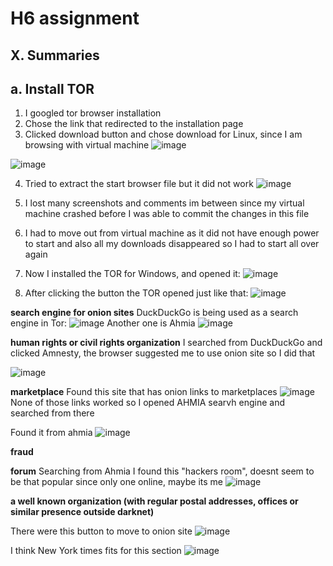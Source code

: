 # H6 assignment

## X. Summaries

## a. Install TOR

1. I googled tor browser installation
2. Chose the link that redirected to the installation page
3. Clicked download button and chose download for Linux, since I am browsing with virtual machine
![image](https://github.com/user-attachments/assets/0ac918f7-7d5d-4e60-93e1-1927c493c3c4)

![image](https://github.com/user-attachments/assets/3060c7b6-1fb6-4703-bd87-be8cc0ca7c8f)

4. Tried to extract the start browser file but it did not work
![image](https://github.com/user-attachments/assets/06202b55-ac27-459d-9faf-16218733b1eb)


5. I lost many screenshots and comments im between since my virtual machine crashed before I was able to commit the changes in this file

6. I had to move out from virtual machine as it did not have enough power to start and also all my downloads disappeared so I had to start all over again

7. Now I installed the TOR for Windows, and opened it:
![image](https://github.com/user-attachments/assets/07dc68f0-1603-41c3-94bd-65954b12c807)

8. After clicking the button the TOR opened just like that:
![image](https://github.com/user-attachments/assets/a8dd935c-0fd5-4068-9038-64bb76523e15)

**search engine for onion sites**
 DuckDuckGo is being used as a search engine in Tor:
![image](https://github.com/user-attachments/assets/9e6136fc-5318-45dd-b3dd-db7f40cc202c)
Another one is Ahmia
![image](https://github.com/user-attachments/assets/29f75866-32c3-45aa-973c-1bb3d967b5c2)

**human rights or civil rights organization**
I searched from DuckDuckGo and clicked Amnesty, the browser suggested me to use onion site so I did that

![image](https://github.com/user-attachments/assets/894d5ce8-bd2d-4fb3-adc1-09ce14f35b35)

**marketplace**
Found this site that has onion links to marketplaces
![image](https://github.com/user-attachments/assets/22743509-6001-434f-94a3-9056cbb1158d)
None of those links worked so I opened AHMIA searvh engine and searched from there

Found it from ahmia
![image](https://github.com/user-attachments/assets/eeb36f70-cb83-40b5-8a4e-c464a3636fed)

**fraud**


**forum**
Searching from Ahmia I found this "hackers room", doesnt seem to be that popular since only one online, maybe its me
![image](https://github.com/user-attachments/assets/67737845-f2b2-4da9-a0d7-86c5bfbedc19)


**a well known organization (with regular postal addresses, offices or similar presence outside darknet)**

There were this button to move to onion site
![image](https://github.com/user-attachments/assets/a31b7be1-1ce8-40c4-8352-0dbebaef165c)

I think New York times fits for this section
![image](https://github.com/user-attachments/assets/3527c4e9-40c7-43fe-bdbb-389919937442)



